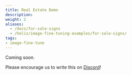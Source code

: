 ```yaml
---
title: Real Estate Demo
description:
weight: 2
aliases:
  - /docs/for-sale-signs
  - /helix/image-fine-tuning-examples/for-sale-signs/
tags:
- image-fine-tune
---
```


Coming soon.

Please encourage us to write this on [Discord](https://discord.gg/VJftd844GE)!